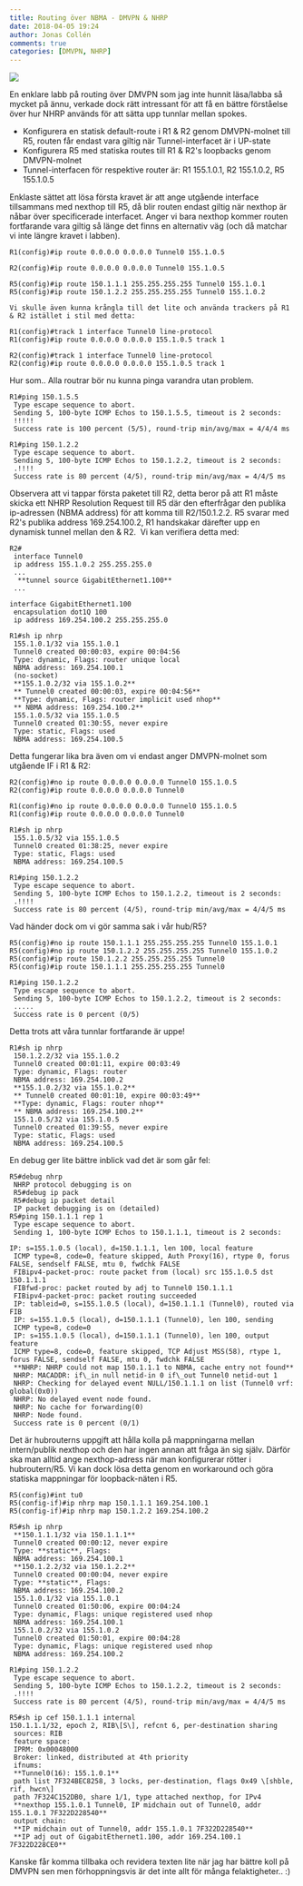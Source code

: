 ```yaml
---
title: Routing över NBMA - DMVPN & NHRP
date: 2018-04-05 19:24
author: Jonas Collén
comments: true
categories: [DMVPN, NHRP]
---
```

![](/assets/images/2018/04/Topologi.png)

En enklare labb på routing över DMVPN som jag inte hunnit läsa/labba så mycket på ännu, verkade dock rätt intressant för att få en bättre förståelse över hur NHRP används för att sätta upp tunnlar mellan spokes. 

*   Konfigurera en statisk default-route i R1 & R2 genom DMVPN-molnet till R5, routen får endast vara giltig när Tunnel-interfacet är i UP-state
*   Konfigurera R5 med statiska routes till R1 & R2's loopbacks genom DMVPN-molnet
*   Tunnel-interfacen för respektive router är: R1 155.1.0.1, R2 155.1.0.2, R5 155.1.0.5

Enklaste sättet att lösa första kravet är att ange utgående interface tillsammans med nexthop till R5, då blir routen endast giltig när nexthop är nåbar över specificerade interfacet. Anger vi bara nexthop kommer routen fortfarande vara giltig så länge det finns en alternativ väg (och då matchar vi inte längre kravet i labben).

```
R1(config)#ip route 0.0.0.0 0.0.0.0 Tunnel0 155.1.0.5

R2(config)#ip route 0.0.0.0 0.0.0.0 Tunnel0 155.1.0.5

R5(config)#ip route 150.1.1.1 255.255.255.255 Tunnel0 155.1.0.1
R5(config)#ip route 150.1.2.2 255.255.255.255 Tunnel0 155.1.0.2

Vi skulle även kunna krångla till det lite och använda trackers på R1 & R2 istället i stil med detta:

R1(config)#track 1 interface Tunnel0 line-protocol
R1(config)#ip route 0.0.0.0 0.0.0.0 155.1.0.5 track 1

R2(config)#track 1 interface Tunnel0 line-protocol
R2(config)#ip route 0.0.0.0 0.0.0.0 155.1.0.5 track 1
```

Hur som.. Alla routrar bör nu kunna pinga varandra utan problem.

```
R1#ping 150.1.5.5
 Type escape sequence to abort.
 Sending 5, 100-byte ICMP Echos to 150.1.5.5, timeout is 2 seconds:
 !!!!!
 Success rate is 100 percent (5/5), round-trip min/avg/max = 4/4/4 ms

R1#ping 150.1.2.2
 Type escape sequence to abort.
 Sending 5, 100-byte ICMP Echos to 150.1.2.2, timeout is 2 seconds:
 .!!!!
 Success rate is 80 percent (4/5), round-trip min/avg/max = 4/4/5 ms
```

Observera att vi tappar första paketet till R2, detta beror på att R1 måste skicka ett NHRP Resolution Request till R5 där den efterfrågar den publika ip-adressen (NBMA address) för att komma till R2/150.1.2.2. R5 svarar med R2's publika address 169.254.100.2, R1 handskakar därefter upp en dynamisk tunnel mellan den & R2.  Vi kan verifiera detta med:

```
R2#
 interface Tunnel0
 ip address 155.1.0.2 255.255.255.0
 ...
  **tunnel source GigabitEthernet1.100**
 ...

interface GigabitEthernet1.100
 encapsulation dot1Q 100
 ip address 169.254.100.2 255.255.255.0

R1#sh ip nhrp
 155.1.0.1/32 via 155.1.0.1
 Tunnel0 created 00:00:03, expire 00:04:56
 Type: dynamic, Flags: router unique local
 NBMA address: 169.254.100.1
 (no-socket)
 **155.1.0.2/32 via 155.1.0.2**
 ** Tunnel0 created 00:00:03, expire 00:04:56**
 **Type: dynamic, Flags: router implicit used nhop** 
 ** NBMA address: 169.254.100.2**
 155.1.0.5/32 via 155.1.0.5
 Tunnel0 created 01:30:55, never expire
 Type: static, Flags: used
 NBMA address: 169.254.100.5
```

Detta fungerar lika bra även om vi endast anger DMVPN-molnet som utgående IF i R1 & R2:

```
R2(config)#no ip route 0.0.0.0 0.0.0.0 Tunnel0 155.1.0.5
R2(config)#ip route 0.0.0.0 0.0.0.0 Tunnel0

R1(config)#no ip route 0.0.0.0 0.0.0.0 Tunnel0 155.1.0.5
R1(config)#ip route 0.0.0.0 0.0.0.0 Tunnel0

R1#sh ip nhrp
 155.1.0.5/32 via 155.1.0.5
 Tunnel0 created 01:38:25, never expire
 Type: static, Flags: used
 NBMA address: 169.254.100.5

R1#ping 150.1.2.2
 Type escape sequence to abort.
 Sending 5, 100-byte ICMP Echos to 150.1.2.2, timeout is 2 seconds:
 .!!!!
 Success rate is 80 percent (4/5), round-trip min/avg/max = 4/4/5 ms
```

Vad händer dock om vi gör samma sak i vår hub/R5?

```
R5(config)#no ip route 150.1.1.1 255.255.255.255 Tunnel0 155.1.0.1
R5(config)#no ip route 150.1.2.2 255.255.255.255 Tunnel0 155.1.0.2
R5(config)#ip route 150.1.2.2 255.255.255.255 Tunnel0
R5(config)#ip route 150.1.1.1 255.255.255.255 Tunnel0

R1#ping 150.1.2.2
 Type escape sequence to abort.
 Sending 5, 100-byte ICMP Echos to 150.1.2.2, timeout is 2 seconds:
 .....
 Success rate is 0 percent (0/5)
```
Detta trots att våra tunnlar fortfarande är uppe!

```
R1#sh ip nhrp
 150.1.2.2/32 via 155.1.0.2
 Tunnel0 created 00:01:11, expire 00:03:49
 Type: dynamic, Flags: router
 NBMA address: 169.254.100.2
 **155.1.0.2/32 via 155.1.0.2**
 ** Tunnel0 created 00:01:10, expire 00:03:49**
 **Type: dynamic, Flags: router nhop** 
 ** NBMA address: 169.254.100.2**
 155.1.0.5/32 via 155.1.0.5
 Tunnel0 created 01:39:55, never expire
 Type: static, Flags: used
 NBMA address: 169.254.100.5
```
En debug ger lite bättre inblick vad det är som går fel:

```
R5#debug nhrp
 NHRP protocol debugging is on
 R5#debug ip pack
 R5#debug ip packet detail
 IP packet debugging is on (detailed)
R5#ping 150.1.1.1 rep 1
 Type escape sequence to abort.
 Sending 1, 100-byte ICMP Echos to 150.1.1.1, timeout is 2 seconds:

IP: s=155.1.0.5 (local), d=150.1.1.1, len 100, local feature
 ICMP type=8, code=0, feature skipped, Auth Proxy(16), rtype 0, forus FALSE, sendself FALSE, mtu 0, fwdchk FALSE
 FIBipv4-packet-proc: route packet from (local) src 155.1.0.5 dst 150.1.1.1
 FIBfwd-proc: packet routed by adj to Tunnel0 150.1.1.1
 FIBipv4-packet-proc: packet routing succeeded
 IP: tableid=0, s=155.1.0.5 (local), d=150.1.1.1 (Tunnel0), routed via FIB
 IP: s=155.1.0.5 (local), d=150.1.1.1 (Tunnel0), len 100, sending
 ICMP type=8, code=0
 IP: s=155.1.0.5 (local), d=150.1.1.1 (Tunnel0), len 100, output feature
 ICMP type=8, code=0, feature skipped, TCP Adjust MSS(58), rtype 1, forus FALSE, sendself FALSE, mtu 0, fwdchk FALSE
 **NHRP: NHRP could not map 150.1.1.1 to NBMA, cache entry not found**
 NHRP: MACADDR: if\_in null netid-in 0 if\_out Tunnel0 netid-out 1
 NHRP: Checking for delayed event NULL/150.1.1.1 on list (Tunnel0 vrf: global(0x0))
 NHRP: No delayed event node found.
 NHRP: No cache for forwarding(0)
 NHRP: Node found.
 Success rate is 0 percent (0/1)
```

Det är hubrouterns uppgift att hålla kolla på mappningarna mellan intern/publik nexthop och den har ingen annan att fråga än sig själv. Därför ska man alltid ange nexthop-adress när man konfigurerar rötter i hubroutern/R5. Vi kan dock lösa detta genom en workaround och göra statiska mappningar för loopback-näten i R5.

```
R5(config)#int tu0
R5(config-if)#ip nhrp map 150.1.1.1 169.254.100.1
R5(config-if)#ip nhrp map 150.1.2.2 169.254.100.2

R5#sh ip nhrp
 **150.1.1.1/32 via 150.1.1.1**
 Tunnel0 created 00:00:12, never expire
 Type: **static**, Flags:
 NBMA address: 169.254.100.1
 **150.1.2.2/32 via 150.1.2.2**
 Tunnel0 created 00:00:04, never expire
 Type: **static**, Flags:
 NBMA address: 169.254.100.2
 155.1.0.1/32 via 155.1.0.1
 Tunnel0 created 01:50:06, expire 00:04:24
 Type: dynamic, Flags: unique registered used nhop
 NBMA address: 169.254.100.1
 155.1.0.2/32 via 155.1.0.2
 Tunnel0 created 01:50:01, expire 00:04:28
 Type: dynamic, Flags: unique registered used nhop
 NBMA address: 169.254.100.2

R1#ping 150.1.2.2
 Type escape sequence to abort.
 Sending 5, 100-byte ICMP Echos to 150.1.2.2, timeout is 2 seconds:
 .!!!!
 Success rate is 80 percent (4/5), round-trip min/avg/max = 4/4/5 ms

R5#sh ip cef 150.1.1.1 internal
150.1.1.1/32, epoch 2, RIB\[S\], refcnt 6, per-destination sharing
 sources: RIB 
 feature space:
 IPRM: 0x00048000
 Broker: linked, distributed at 4th priority
 ifnums:
 **Tunnel0(16): 155.1.0.1**
 path list 7F324BEC8258, 3 locks, per-destination, flags 0x49 \[shble, rif, hwcn\]
 path 7F324C152DB0, share 1/1, type attached nexthop, for IPv4
 **nexthop 155.1.0.1 Tunnel0, IP midchain out of Tunnel0, addr 155.1.0.1 7F322D228540**
 output chain:
 **IP midchain out of Tunnel0, addr 155.1.0.1 7F322D228540**
 **IP adj out of GigabitEthernet1.100, addr 169.254.100.1 7F322D228CE0**
```
Kanske får komma tillbaka och revidera texten lite när jag har bättre koll på DMVPN sen men förhoppningsvis är det inte allt för många felaktigheter.. :)
